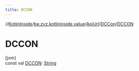```yaml
---
title: DCCON
---
```

//[KotlinInside](../../../../index.html)/[be.zvz.kotlininside.value](../../index.html)/[ApiUrl](../index.html)/[DCCon](index.html)/[DCCON](-d-c-c-o-n.html)



# DCCON



[jvm]\
const val [DCCON](-d-c-c-o-n.html): [String](https://kotlinlang.org/api/latest/jvm/stdlib/kotlin/-string/index.html)




